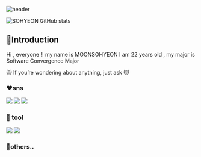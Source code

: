 ![header](https://capsule-render.vercel.app/api?type=Blur&color=gradient&height=300&section=header&text=Hello%20everyone%20🍀)

![SOHYEON GitHub stats](https://github-readme-stats.vercel.app/api?username=SOHYEON&count_private=true)

## :white_heart:Introduction
Hi , everyone !! my name is MOONSOHYEON
I am 22 years old , my major is Software Convergence Major
 
😻 If you’re wondering about anything, just ask 😻 

### ❤sns
<img src="https://img.shields.io/badge/instagram-FF0069?style=flat-square&logo=instagram&logoColor=white"/> <img src="https://img.shields.io/badge/youtube-FF0000?style=flat-square&logo=youtube&logoColor=white"/> <img src="https://img.shields.io/badge/kakao-FFCD00?style=flat-square&logo=kakao&logoColor=white"/>

### :orange_heart: tool
<img src="https://img.shields.io/badge/eclipse-2C2255?style=flat-square&logo=eclipse&logoColor=white"/> <img src="https://img.shields.io/badge/jupyter-F37626?style=flat-square&logo=jupyter&logoColor=white"/>


### 💙others..

